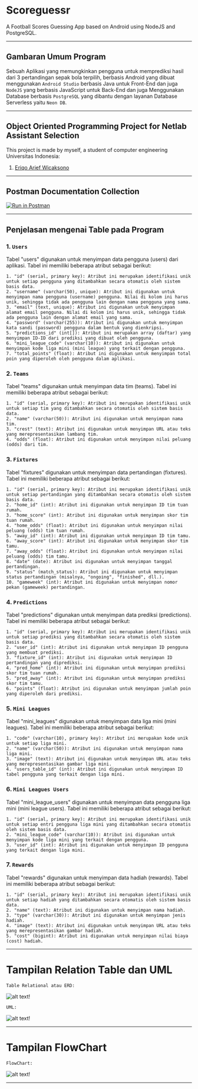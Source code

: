 # Scoreguessr

A Football Scores Guessing App based on Android using NodeJS and PostgreSQL.

---

## Gambaran Umum Program

Sebuah Aplikasi yang memungkinkan pengguna untuk memprediksi hasil dari 3 pertandingan sepak bola terpilih, berbasis Android yang dibuat menggunakan `Android Studio` berbasis Java untuk Front-End dan juga `NodeJS` yang berbasis JavaScript untuk Back-End dan juga Menggunakan Database berbasis `PostgreSQL` yang dibantu dengan layanan Database Serverless yaitu `Neon DB`.

---

## Object Oriented Programming Project for Netlab Assistant Selection

This project is made by myself, a student of computer engineering Universitas Indonesia:

1. [Eriqo Arief Wicaksono](https://github.com/Eriqo90AW)

---

## Postman Documentation Collection

[![Run in Postman](https://run.pstmn.io/button.svg)](https://documenter.getpostman.com/view/24268852/2s93si2Aio)

---

## Penjelasan mengenai Table pada Program

### 1. `Users`

Tabel "users" digunakan untuk menyimpan data pengguna (users) dari aplikasi. Tabel ini memiliki beberapa atribut sebagai berikut:

```
1. "id" (serial, primary key): Atribut ini merupakan identifikasi unik untuk setiap pengguna yang ditambahkan secara otomatis oleh sistem basis data.
2. "username" (varchar(50), unique): Atribut ini digunakan untuk menyimpan nama pengguna (username) pengguna. Nilai di kolom ini harus unik, sehingga tidak ada pengguna lain dengan nama pengguna yang sama.
3. "email" (text, unique): Atribut ini digunakan untuk menyimpan alamat email pengguna. Nilai di kolom ini harus unik, sehingga tidak ada pengguna lain dengan alamat email yang sama.
4. "password" (varchar(255)): Atribut ini digunakan untuk menyimpan kata sandi (password) pengguna dalam bentuk yang dienkripsi.
5. "predictions_id" (int[]): Atribut ini merupakan array (daftar) yang menyimpan ID-ID dari prediksi yang dibuat oleh pengguna.
6. "mini_league_code" (varchar(10)): Atribut ini digunakan untuk menyimpan kode liga mini (mini league) yang terkait dengan pengguna.
7. "total_points" (float): Atribut ini digunakan untuk menyimpan total poin yang diperoleh oleh pengguna dalam aplikasi.
```

### 2. `Teams`

Tabel "teams" digunakan untuk menyimpan data tim (teams). Tabel ini memiliki beberapa atribut sebagai berikut:

```
1. "id" (serial, primary key): Atribut ini merupakan identifikasi unik untuk setiap tim yang ditambahkan secara otomatis oleh sistem basis data.
2. "name" (varchar(50)): Atribut ini digunakan untuk menyimpan nama tim.
3. "crest" (text): Atribut ini digunakan untuk menyimpan URL atau teks yang merepresentasikan lambang tim.
4. "odds" (float): Atribut ini digunakan untuk menyimpan nilai peluang (odds) dari tim.
```

### 3. `Fixtures`

Tabel "fixtures" digunakan untuk menyimpan data pertandingan (fixtures). Tabel ini memiliki beberapa atribut sebagai berikut:

```
1. "id" (serial, primary key): Atribut ini merupakan identifikasi unik untuk setiap pertandingan yang ditambahkan secara otomatis oleh sistem basis data.
2. "home_id" (int): Atribut ini digunakan untuk menyimpan ID tim tuan rumah.
3. "home_score" (int): Atribut ini digunakan untuk menyimpan skor tim tuan rumah.
4. "home_odds" (float): Atribut ini digunakan untuk menyimpan nilai peluang (odds) tim tuan rumah.
5. "away_id" (int): Atribut ini digunakan untuk menyimpan ID tim tamu.
6. "away_score" (int): Atribut ini digunakan untuk menyimpan skor tim tamu.
7. "away_odds" (float): Atribut ini digunakan untuk menyimpan nilai peluang (odds) tim tamu.
8. "date" (date): Atribut ini digunakan untuk menyimpan tanggal pertandingan.
9. "status" (match_status): Atribut ini digunakan untuk menyimpan status pertandingan (misalnya, "ongoing", "finished", dll.).
10. "gameweek" (int): Atribut ini digunakan untuk menyimpan nomor pekan (gameweek) pertandingan.
```

### 4. `Predictions`

Tabel "predictions" digunakan untuk menyimpan data prediksi (predictions). Tabel ini memiliki beberapa atribut sebagai berikut:

```
1. "id" (serial, primary key): Atribut ini merupakan identifikasi unik untuk setiap prediksi yang ditambahkan secara otomatis oleh sistem basis data.
2. "user_id" (int): Atribut ini digunakan untuk menyimpan ID pengguna yang membuat prediksi.
3. "fixture_id" (int): Atribut ini digunakan untuk menyimpan ID pertandingan yang diprediksi.
4. "pred_home" (int): Atribut ini digunakan untuk menyimpan prediksi skor tim tuan rumah.
5. "pred_away" (int): Atribut ini digunakan untuk menyimpan prediksi skor tim tamu.
6. "points" (float): Atribut ini digunakan untuk menyimpan jumlah poin yang diperoleh dari prediksi.
```

### 5. `Mini Leagues`

Tabel "mini_leagues" digunakan untuk menyimpan data liga mini (mini leagues). Tabel ini memiliki beberapa atribut sebagai berikut:

```
1. "code" (varchar(10), primary key): Atribut ini merupakan kode unik untuk setiap liga mini.
2. "name" (varchar(50)): Atribut ini digunakan untuk menyimpan nama liga mini.
3. "image" (text): Atribut ini digunakan untuk menyimpan URL atau teks yang merepresentasikan gambar liga mini.
4. "users_table_id" (int): Atribut ini digunakan untuk menyimpan ID tabel pengguna yang terkait dengan liga mini.
```

### 6. `Mini Leagues Users`

Tabel "mini_league_users" digunakan untuk menyimpan data pengguna liga mini (mini league users). Tabel ini memiliki beberapa atribut sebagai berikut:

```
1. "id" (serial, primary key): Atribut ini merupakan identifikasi unik untuk setiap entri pengguna liga mini yang ditambahkan secara otomatis oleh sistem basis data.
2. "mini_league_code" (varchar(10)): Atribut ini digunakan untuk menyimpan kode liga mini yang terkait dengan pengguna.
3. "user_id" (int): Atribut ini digunakan untuk menyimpan ID pengguna yang terkait dengan liga mini.
```

### 7. `Rewards`

Tabel "rewards" digunakan untuk menyimpan data hadiah (rewards). Tabel ini memiliki beberapa atribut sebagai berikut:

```
1. "id" (serial, primary key): Atribut ini merupakan identifikasi unik untuk setiap hadiah yang ditambahkan secara otomatis oleh sistem basis data.
2. "name" (text): Atribut ini digunakan untuk menyimpan nama hadiah.
3. "type" (varchar(30)): Atribut ini digunakan untuk menyimpan jenis hadiah.
4. "image" (text): Atribut ini digunakan untuk menyimpan URL atau teks yang merepresentasikan gambar hadiah.
5. "cost" (bigint): Atribut ini digunakan untuk menyimpan nilai biaya (cost) hadiah.
```

---

# Tampilan Relation Table dan UML

`Table Relational atau ERD:`

![alt text!](https://github.com/Eriqo90AW/ScoreGuessr/blob/main/Assets/ERD_ScoreGuessr.png)

`UML:`

![alt text!](https://github.com/Eriqo90AW/ScoreGuessr/blob/main/Assets/UML_ScoreGuessr.png)

---

# Tampilan FlowChart

`FlowChart:`

![alt text!](https://github.com/Eriqo90AW/ScoreGuessr/blob/main/Assets/FlowChart_ScoreGuessr.png)

---

